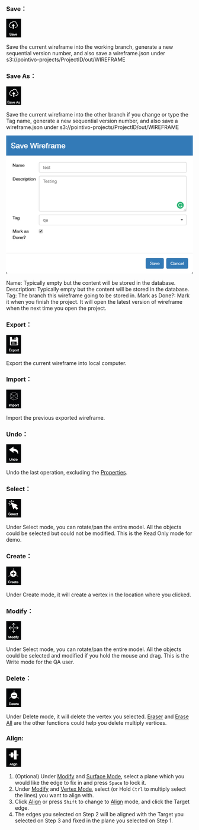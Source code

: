 ### Save：

![](/icons/save.jpg)

Save the current wireframe into the working branch, generate a new sequential version number, and also save a wireframe.json under 
s3://pointivo-projects/ProjectID/out/WIREFRAME

### Save As：

![](/icons/saveas.jpg)

Save the current wireframe into the other branch if you change or type the Tag name, generate a new sequential version number, and also save a wireframe.json under 
s3://pointivo-projects/ProjectID/out/WIREFRAME

![](/Images/save_as.png)

Name: Typically empty but the content will be stored in the database.
Description: Typically empty but the content will be stored in the database.
Tag: The branch this wireframe going to be stored in.
Mark as Done?: Mark it when you finish the project. It will open the latest version of wireframe when the next time you open the project.


### Export：

![](/icons/export.jpg)

Export the current wireframe into local computer.

### Import：

![](/icons/import.jpg)

Import the previous exported wireframe.

### Undo：

![](/icons/undo.jpg)

Undo the last operation, excluding the [Properties].

### Select：

![](/icons/select.jpg)

Under Select mode, you can rotate/pan the entire model. All the objects could be selected but could not be modified. 
This is the Read Only mode for demo.

### Create：

![](/icons/create.jpg)

Under Create mode, it will create a vertex in the location where you clicked. 

### Modify：

![](/icons/modify.jpg)

Under Select mode, you can rotate/pan the entire model. All the objects could be selected and modified if you hold the mouse and drag. 
This is the Write mode for the QA user.

### Delete：

![](/icons/delete.jpg)

Under Delete mode, it will delete the vertex you selected.
[Eraser] and [Erase All] are the other functions could help you delete multiply vertices.

### Align:

![](/icons/align.jpg)

1. \(Optional\) Under [Modify] and [Surface Mode], select a plane which you would like the edge to fix in and press `Space` to lock it.
2. Under [Modify] and [Vertex Mode], select \(or Hold `Ctrl` to multiply select the lines\) you want to align with.
3. Click [Align] or press `Shift` to change to [Align] mode, and click the Target edge.
4. The edges you selected on Step 2 will be aligned with the Target you selected on Step 3 and fixed in the plane you selected on Step 1.


[Save]: basic-function.md#save
[Save As]: basic-function.md#save-as
[Export]: basic-function.md#export
[Import]: basic-function.md#import
[Undo]: basic-function.md#undo
[Select]: basic-function.md#select
[Create]: basic-function.md#create
[Modify]: basic-function.md#modify
[Delete]: basic-function.md#delete
[Align]: basic-function.md#align
[Set Scale]: advanced-function.md#set-scale
[Eraser]: advanced-function.md#eraser
[Erase All]: advanced-function.md#erase-all
[Intersect Lines]: advanced-function.md#intersect-lines
[Register Wireframe]: advanced-function.md#register-wireframe
[Properties]: advanced-function.md#properties
[Layers]: advanced-function.md#layers
[Adjust Vertices]: advanced-function.md#adjust-vertices
[Vertex Mode]: mode.md#vertex-mode
[Edge Mode]: mode.md#edge-mode
[Surface Mode]: mode.md#surface-mode
[Special Cases]: special-cases.md
[Overhang]: special-cases.md#overhang
[Tree]: special-cases.md#tree
[Chimney]: special-cases.md#chimney
[Penetration]: special-cases.md#penetration
[Flat Roof]: special-cases.md#flat-roof
[Steps to QA a Project]: steps-to-qa-a-project.md
[Edge Types and Example]: edge-types-and-example.md
[Shortcut]: shortcut.md




